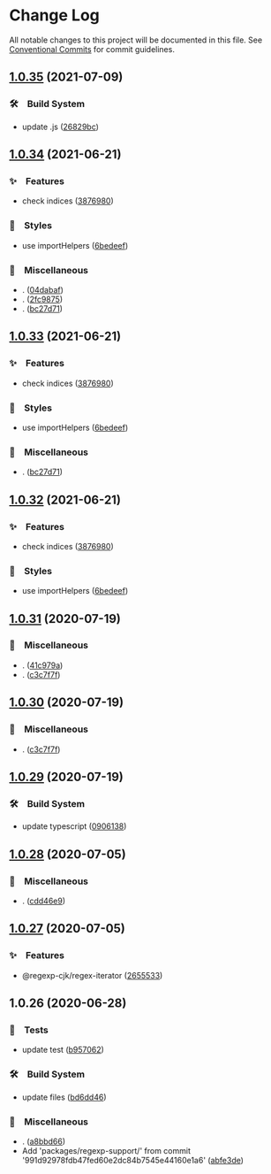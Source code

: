 # Change Log

All notable changes to this project will be documented in this file.
See [Conventional Commits](https://conventionalcommits.org) for commit guidelines.

## [1.0.35](https://github.com/bluelovers/regexp-support/compare/regexp-support@1.0.34...regexp-support@1.0.35) (2021-07-09)


### 🛠　Build System

* update .js ([26829bc](https://github.com/bluelovers/regexp-support/commit/26829bcd9557c28497ac40f4b5c7648593ebaca4))





## [1.0.34](https://github.com/bluelovers/regexp-support/compare/regexp-support@1.0.31...regexp-support@1.0.34) (2021-06-21)


### ✨　Features

* check indices ([3876980](https://github.com/bluelovers/regexp-support/commit/38769806b0b8d24b12cbe4ab5d8d75ea066902ad))


### 💎　Styles

* use importHelpers ([6bedeef](https://github.com/bluelovers/regexp-support/commit/6bedeefcb325c049cbdfaf3ba3fc3afa7140893d))


### 🔖　Miscellaneous

* . ([04dabaf](https://github.com/bluelovers/regexp-support/commit/04dabafe09304920fd61a12cf739d2364f4417a8))
* . ([2fc9875](https://github.com/bluelovers/regexp-support/commit/2fc9875ea48136c70e1dee845d4e1b14eca184a9))
* . ([bc27d71](https://github.com/bluelovers/regexp-support/commit/bc27d71024cd06e308b59ba93b08dec6d074996b))





## [1.0.33](https://github.com/bluelovers/regexp-support/compare/regexp-support@1.0.31...regexp-support@1.0.33) (2021-06-21)


### ✨　Features

* check indices ([3876980](https://github.com/bluelovers/regexp-support/commit/38769806b0b8d24b12cbe4ab5d8d75ea066902ad))


### 💎　Styles

* use importHelpers ([6bedeef](https://github.com/bluelovers/regexp-support/commit/6bedeefcb325c049cbdfaf3ba3fc3afa7140893d))


### 🔖　Miscellaneous

* . ([bc27d71](https://github.com/bluelovers/regexp-support/commit/bc27d71024cd06e308b59ba93b08dec6d074996b))





## [1.0.32](https://github.com/bluelovers/regexp-support/compare/regexp-support@1.0.31...regexp-support@1.0.32) (2021-06-21)


### ✨　Features

* check indices ([3876980](https://github.com/bluelovers/regexp-support/commit/38769806b0b8d24b12cbe4ab5d8d75ea066902ad))


### 💎　Styles

* use importHelpers ([6bedeef](https://github.com/bluelovers/regexp-support/commit/6bedeefcb325c049cbdfaf3ba3fc3afa7140893d))





## [1.0.31](https://github.com/bluelovers/regexp-support/compare/regexp-support@1.0.29...regexp-support@1.0.31) (2020-07-19)


### 🔖　Miscellaneous

* . ([41c979a](https://github.com/bluelovers/regexp-support/commit/41c979a207c1ed6616d3d60eb418bbf6ac01e1bd))
* . ([c3c7f7f](https://github.com/bluelovers/regexp-support/commit/c3c7f7fc30adc9cd3fc116cc5cf11a0cc0911e16))





## [1.0.30](https://github.com/bluelovers/regexp-support/compare/regexp-support@1.0.29...regexp-support@1.0.30) (2020-07-19)


### 🔖　Miscellaneous

* . ([c3c7f7f](https://github.com/bluelovers/regexp-support/commit/c3c7f7fc30adc9cd3fc116cc5cf11a0cc0911e16))





## [1.0.29](https://github.com/bluelovers/regexp-support/compare/regexp-support@1.0.28...regexp-support@1.0.29) (2020-07-19)


### 🛠　Build System

* update typescript ([0906138](https://github.com/bluelovers/regexp-support/commit/09061382af8b98173cadd92adf736d744c74575d))





## [1.0.28](https://github.com/bluelovers/regexp-support/compare/regexp-support@1.0.27...regexp-support@1.0.28) (2020-07-05)


### 🔖　Miscellaneous

* . ([cdd46e9](https://github.com/bluelovers/regexp-support/commit/cdd46e9c06c49e19a6912962aef6be1716056cc0))





## [1.0.27](https://github.com/bluelovers/regexp-support/compare/regexp-support@1.0.26...regexp-support@1.0.27) (2020-07-05)


### ✨　Features

* @regexp-cjk/regex-iterator ([2655533](https://github.com/bluelovers/regexp-support/commit/2655533a6ec9a7217be683a0d065bade5ced0b74))





## 1.0.26 (2020-06-28)


### 🚨　Tests

* update test ([b957062](https://github.com/bluelovers/regexp-support/commit/b95706214f138d15f81296db7ec8951aaa25a124))


### 🛠　Build System

* update files ([bd6dd46](https://github.com/bluelovers/regexp-support/commit/bd6dd46e0de31db82bf14366a2accc867b1a7533))


### 🔖　Miscellaneous

* . ([a8bbd66](https://github.com/bluelovers/regexp-support/commit/a8bbd665578e60ff74bae2fa112a9a519f07bcc3))
* Add 'packages/regexp-support/' from commit '991d92978fdb47fed60e2dc84b7545e44160e1a6' ([abfe3de](https://github.com/bluelovers/regexp-support/commit/abfe3de159c8a6d31e0c27d8f729c24384348e50))
